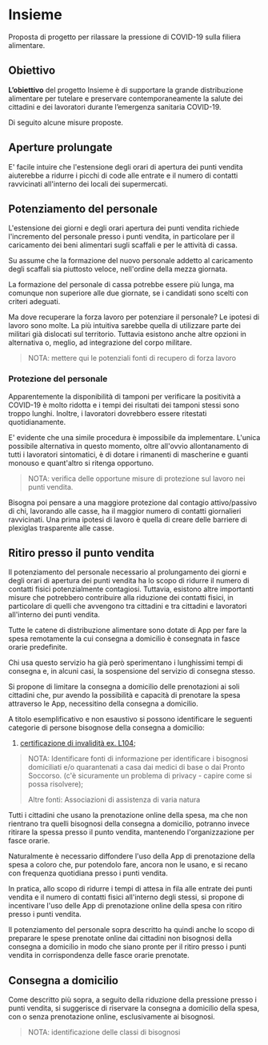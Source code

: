 # Insieme

Proposta di progetto per rilassare la pressione di COVID-19 sulla
filiera alimentare.

## Obiettivo

**L’obiettivo** del progetto Insieme è di supportare la grande
distribuzione alimentare per tutelare e preservare contemporaneamente
la salute dei cittadini e dei lavoratori durante l’emergenza sanitaria
COVID-19. 

Di seguito alcune misure proposte.

## Aperture prolungate

E' facile intuire che l'estensione degli orari di apertura dei punti
vendita aiuterebbe a ridurre i picchi di code alle entrate e il numero
di contatti ravvicinati all'interno dei locali dei supermercati.

## Potenziamento del personale

L'estensione dei giorni e degli orari apertura dei punti vendita
richiede l'incremento del personale presso i punti vendita, in
particolare per il caricamento dei beni alimentari sugli scaffali e
per le attività di cassa.

Su assume che la formazione del nuovo personale addetto al caricamento
degli scaffali sia piuttosto veloce, nell'ordine della mezza giornata.

La formazione del personale di cassa potrebbe essere più lunga, ma
comunque non superiore alle due giornate, se i candidati sono scelti
con criteri adeguati.

Ma dove recuperare la forza lavoro per potenziare il personale? Le
ipotesi di lavoro sono molte. La più intuitiva sarebbe quella di
utilizzare parte dei militari già dislocati sul territorio. Tuttavia
esistono anche altre opzioni in alternativa o, meglio, ad integrazione
del corpo militare. 

> NOTA: mettere qui le potenziali fonti di recupero di forza lavoro

### Protezione del personale

Apparentemente la disponibilità di tamponi per verificare la
positività a COVID-19 è molto ridotta e i tempi dei risultati
dei tamponi stessi sono troppo lunghi. Inoltre, i lavoratori
dovrebbero essere ritestati quotidianamente. 

E' evidente che una simile procedura è impossibile da
implementare. L'unica possibile alternativa in questo momento, oltre
all'ovvio allontanamento di tutti i lavoratori sintomatici, è di
dotare i rimanenti di mascherine e guanti monouso e quant'altro si
ritenga opportuno.

> NOTA: verifica delle opportune misure di protezione sul lavoro nei
> punti vendita. 

Bisogna poi pensare a una maggiore protezione dal contagio
attivo/passivo di chi, lavorando alle casse, ha il maggior numero di
contatti giornalieri ravvicinati. Una prima ipotesi di lavoro è quella
di creare delle barriere di plexiglas trasparente alle casse. 

## Ritiro presso il punto vendita

Il potenziamento del personale necessario al prolungamento dei giorni
e degli orari di apertura dei punti vendita ha lo scopo di ridurre il
numero di contatti fisici potenzialmente contagiosi. Tuttavia,
esistono altre importanti misure che potrebbero contribuire alla
riduzione dei contatti fisici, in particolare di quelli che avvengono
tra cittadini e tra cittadini e lavoratori all'interno dei punti
vendita.

Tutte le catene di distribuzione alimentare sono dotate di App per
fare la spesa remotamente la cui consegna a domicilio è consegnata in
fasce orarie predefinite.

Chi usa questo servizio ha già però sperimentano i lunghissimi tempi
di consegna e, in alcuni casi, la sospensione del servizio di consegna
stesso. 

Si propone di limitare la consegna a domicilio delle prenotazioni ai
soli cittadini che, pur avendo la possibilità e capacità di prenotare
la spesa attraverso le App, necessitino della consegna a domicilio.

A titolo esemplificativo e non esaustivo si possono identificare le
seguenti categorie di persone bisognose della consegna a domicilio:

1. [certificazione di invalidità ex. L104](https://www.linkedin.com/in/ferdinando-acerbi-b52555a);

> NOTA: Identificare fonti di informazione per identificare i
> bisognosi domiciliati e/o quarantenati a casa dai medici di base o
> dai Pronto Soccorso. (c'è sicuramente un problema di privacy -
> capire come si possa risolvere);
>
> Altre fonti: Associazioni di assistenza di varia natura

Tutti i cittadini che usano la prenotazione online della spesa, ma che
non rientrano tra quelli bisognosi della consegna a domicilio,
potranno invece ritirare la spessa presso il punto vendita, mantenendo
l'organizzazione per fasce orarie.

Naturalmente è necessario diffondere l'uso della App di prenotazione
della spesa a coloro che, pur potendolo fare, ancora non le usano, e
si recano con frequenza quotidiana presso i punti vendita. 

In pratica, allo scopo di ridurre i tempi di attesa in fila alle
entrate dei punti vendita e il numero di contatti fisici all'interno
degli stessi, si propone di incentivare l'uso delle App di
prenotazione online della spesa con ritiro presso i punti vendita.

Il potenziamento del personale sopra descritto ha quindi anche lo
scopo di preparare le spese prenotate online dai cittadini non
bisognosi della consegna a domicilio in modo che siano pronte per il
ritiro presso i punti vendita in corrispondenza delle fasce orarie
prenotate.

## Consegna a domicilio

Come descritto più sopra, a seguito della riduzione della pressione
presso i punti vendita, si suggerisce di riservare la consegna a
domicilio della spesa, con o senza prenotazione online, esclusivamente
ai bisognosi.

> NOTA: identificazione delle classi di bisognosi

